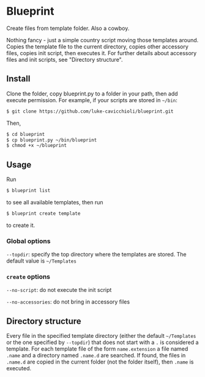 # Blueprint
Create files from template folder. Also a cowboy.

Nothing fancy - just a simple country script moving those templates around.
Copies the template file to the current directory, copies other accessory files,
copies init script, then executes it. For further details about accessory files
and init scripts, see "Directory structure".

## Install
Clone the folder, copy blueprint.py to a folder in your path,
then add execute permission.
For example, if your scripts are stored in `~/bin`:
```bash
$ git clone https://github.com/luke-cavicchioli/blueprint.git
```

Then,

```bash
$ cd blueprint
$ cp blueprint.py ~/bin/blueprint
$ chmod +x ~/blueprint
```
## Usage
Run
```bash
$ blueprint list
```
to see all available templates, then run
```bash
$ blueprint create template
```
to create it.

### Global options
`--topdir`: specify the top directory where the templates are stored. The
default value is `~/Templates`

### `create` options
`--no-script`: do not execute the init script

`--no-accessories`: do not bring in accessory files

## Directory structure
Every file in the specified template directory (either the default
`~/Templates` or the one specified by `--topdir`) that does not start with a
`.` is considered a template.
For each template file of the form `name.extension` a file named `.name` and
a directory named `.name.d` are searched. If found, the files in `.name.d`
are copied in the current folder (not the folder itself), then `.name` is
executed.
